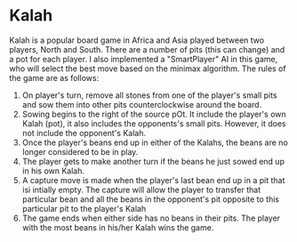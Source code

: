 # Kalah
Kalah is a popular board game in Africa and Asia played between two players, North and South. There are a number of pits (this can change) and a pot for each player. I also implemented a "SmartPlayer" AI in this game, who will select the best move based on the minimax algorithm.
The rules of the game are as follows: 
1) On player's turn, remove all stones from one of the player's small pits and sow them into other pits counterclockwise around the board.
2) Sowing begins to the right of the source pOt. It include the player's own Kalah (pot), it also includes the opponents's small pits. However, it does not include the opponent's Kalah.
3) Once the player's beans end up in either of the Kalahs, the beans are no longer considered to be in play.
4) The player gets to make another turn if the beans he just sowed end up in his own Kalah.
5) A capture move is made when the player's last bean end up in a pit that isi intially empty. The capture will allow the player to transfer that particular bean and all the beans in the opponent's pit opposite to this particular pit to the player's Kalah
6) The game ends when either side has no beans in their pits. The player with the most beans in his/her Kalah wins the game.

